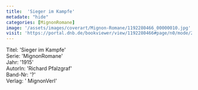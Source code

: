 ```yaml
---
title:  'Sieger im Kampfe'
metadate: "hide"
categories: [MignonRomane]
image: '/assets/images/coverart/Mignon-Romane/1192280466_00000010.jpg'
visit: 'https://portal.dnb.de/bookviewer/view/1192280466#page/n0/mode/2up'
---
```

Titel: 'Sieger im Kampfe' <br>
Serie: 'MignonRomane' <br>
Jahr: '1915' <br>
AutorIn: 'Richard Pfalzgraf' <br>
Band-Nr: '?' <br>
Verlag: ' MignonVerl'
